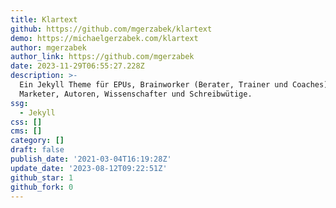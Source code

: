 ```yaml
---
title: Klartext
github: https://github.com/mgerzabek/klartext
demo: https://michaelgerzabek.com/klartext
author: mgerzabek
author_link: https://github.com/mgerzabek
date: 2023-11-29T06:55:27.228Z
description: >-
  Ein Jekyll Theme für EPUs, Brainworker (Berater, Trainer und Coaches), Content
  Marketer, Autoren, Wissenschafter und Schreibwütige.
ssg:
  - Jekyll
css: []
cms: []
category: []
draft: false
publish_date: '2021-03-04T16:19:28Z'
update_date: '2023-08-12T09:22:51Z'
github_star: 1
github_fork: 0
---
```

